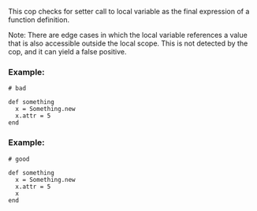 This cop checks for setter call to local variable as the final
expression of a function definition.

Note: There are edge cases in which the local variable references a
value that is also accessible outside the local scope. This is not
detected by the cop, and it can yield a false positive.

### Example:

    # bad

    def something
      x = Something.new
      x.attr = 5
    end

### Example:

    # good

    def something
      x = Something.new
      x.attr = 5
      x
    end